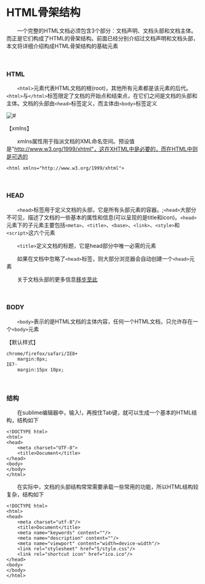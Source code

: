 # HTML骨架结构
    
&emsp;&emsp;一个完整的HTML文档必须包含3个部分：文档声明、文档头部和文档主体。而正是它们构成了HTML的骨架结构。前面已经分别介绍过文档声明和文档头部，本文将详细介绍构成HTML骨架结构的基础元素


<p>&nbsp;</p>

### HTML

&emsp;&emsp;`<html>`元素代表HTML文档的根(root)，其他所有元素都是该元素的后代。`<html>`与`</html>`标签限定了文档的开始点和结束点，在它们之间是文档的头部和主体。文档的头部由`<head>`标签定义，而主体由`<body>`标签定义


<div><img src="https://pic.xiaohuochai.site/blog/HTML_structure_docStruc.jpg" alt="#"></div>


【xmlns】

&emsp;&emsp;xmlns属性用于指派文档的XML命名空间。预设值是"http://www.w3.org/1999/xhtml"，这在XHTML中是必要的，而在HTML中则是可选的


    <html xmlns="http://www.w3.org/1999/xhtml">


<p>&nbsp;</p>

### HEAD

&emsp;&emsp;`<head>`标签用于定义文档的头部，它是所有头部元素的容器。;`<head>`大部分不可见，描述了文档的一些基本的属性和信息(可以呈现的是title和icon)。`<head>`元素下的子元素主要包括`<meta>`、`<title>`、`<base>`、`<link>`、`<style>`和`<script>`这六个元素

&emsp;&emsp;`<title>`定义文档的标题，它是head部分中唯一必需的元素

&emsp;&emsp;如果在文档中忽略了`<head>`标签，则大部分浏览器会自动创建一个`<head>`元素

&emsp;&emsp;关于文档头部的更多信息<a href="http://www.cnblogs.com/xiaohuochai/p/6214015.html" target="_blank">移步至此</a>


<p>&nbsp;</p>



### BODY

&emsp;&emsp;`<body>`表示的是HTML文档的主体内容，任何一个HTML文档，只允许存在一个`<body>`元素

【默认样式】

    chrome/firefox/safari/IE8+
        margin:8px;
    IE7-
        margin:15px 10px;


<p>&nbsp;</p>



### 结构

&emsp;&emsp;在sublime编辑器中，输入!，再按住Tab键，就可以生成一个基本的HTML结构，结构如下

    <!DOCTYPE html>
    <html>
    <head>
        <meta charset="UTF-8">
        <title>Document</title>
    </head>
    <body>
    </body>
    </html>  

&emsp;&emsp;在实际中，文档的头部结构常常需要承载一些常用的功能，所以HTML结构较复杂，结构如下

    <!DOCTYPE html>
    <html>
    <head>
        <meta charset="utf-8"/>
        <title>Document</title>
        <meta name="keywords" content=""/>
        <meta name="description" content=""/>
        <meta name="viewport" content="width=device-width"/>
        <link rel="stylesheet" href="5/style.css"/>
        <link rel="shortcut icon" href="ico.ico"/>
    </head>
    <body>
    </body>
    </html> 

